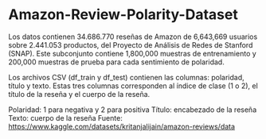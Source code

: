 # Amazon-Review-Polarity-Dataset
Los datos contienen 34.686.770 reseñas de Amazon de 6,643,669 usuarios sobre 2.441.053 productos, del Proyecto de Análisis de Redes de Stanford (SNAP). Este subconjunto contiene 1,800,000 muestras de entrenamiento y 200,000 muestras de prueba para cada sentimiento de polaridad.

Los archivos CSV (df_train y df_test) contienen las columnas: polaridad, título y texto. Estas tres columnas corresponden al índice de clase (1 o 2), el título de la reseña y el cuerpo de la reseña.

Polaridad: 1 para negativa y 2 para positiva
Título: encabezado de la reseña
Texto: cuerpo de la reseña
Fuente: https://www.kaggle.com/datasets/kritanjalijain/amazon-reviews/data

